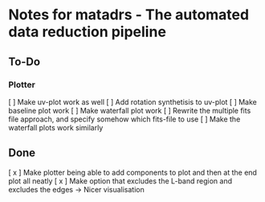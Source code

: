 # Notes for matadrs - The automated data reduction pipeline
## To-Do
### Plotter
[  ] Make uv-plot work as well
[  ] Add rotation synthetisis to uv-plot
[  ] Make baseline plot work
[  ] Make waterfall plot work
[  ] Rewrite the multiple fits file approach, and specify somehow which fits-file to use
[  ] Make the waterfall plots work similarly
## Done
[ x ] Make plotter being able to add components to plot and then at the end plot all neatly
[ x ] Make option that excludes the L-band region and excludes the edges -> Nicer visualisation
